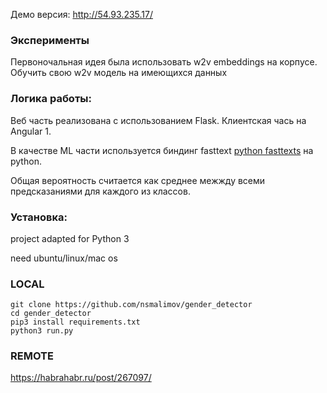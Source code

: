 Демо версия: http://54.93.235.17/

### Эксперименты
Первоночальная идея была использовать w2v embeddings на корпусе. Обучить свою w2v модель на имеющихся данных

### Логика работы:
Веб часть реализована с использованием Flask. Клиентская чась на Angular 1.<br>

В качестве ML части используется биндинг fasttext [python fasttexts](https://pypi.python.org/pypi/fasttext) на python.<br>

Общая вероятность считается как среднее межжду всеми предсказаниями для каждого из классов.<br>

### Установка:
project adapted for Python 3<br>

need ubuntu/linux/mac os

### LOCAL
```
git clone https://github.com/nsmalimov/gender_detector
cd gender_detector
pip3 install requirements.txt
python3 run.py
```
### REMOTE
https://habrahabr.ru/post/267097/
